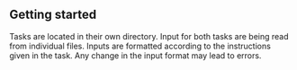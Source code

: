 ## Getting started

Tasks are located in their own directory. Input for both tasks are being read from individual files. Inputs are formatted according to the instructions given in the task. Any change in the input format may lead to errors.
